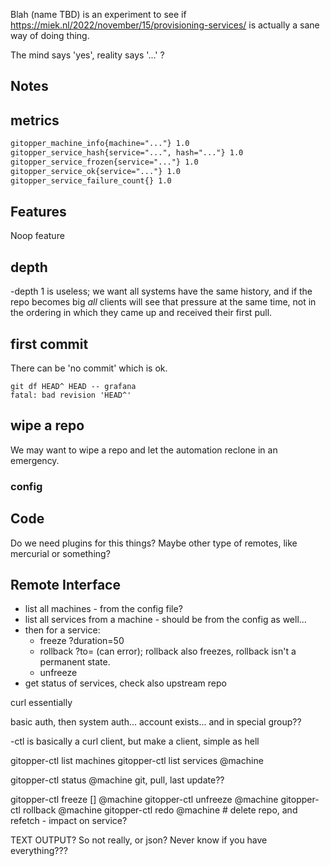 Blah (name TBD) is an experiment to see if https://miek.nl/2022/november/15/provisioning-services/
is actually a sane way of doing thing.

The mind says 'yes', reality says '...' ?

## Notes

## metrics

~~~ txt
gitopper_machine_info{machine="..."} 1.0
gitopper_service_hash{service="...", hash="..."} 1.0
gitopper_service_frozen{service="..."} 1.0
gitopper_service_ok{service="..."} 1.0
gitopper_service_failure_count{} 1.0
~~~

## Features

Noop feature

## depth

-depth 1 is useless;
we want all systems have the same history, and if the repo becomes big *all* clients will see that
pressure at the same time, not in the ordering in which they came up and received their first pull.

## first commit

There can be 'no commit' which is ok.

~~~
git df HEAD^ HEAD -- grafana
fatal: bad revision 'HEAD^'
~~~

## wipe a repo

We may want to wipe a repo and let the automation reclone in an emergency.

### config

## Code

Do we need plugins for this things? Maybe other type of remotes, like mercurial or something?

## Remote Interface

- list all machines - from the config file?
- list all services from a machine - should be from the config as well...
- then for a service:
    * freeze ?duration=50
    * rollback ?to=<hash> (can error); rollback also freezes, rollback isn't a permanent state.
    * unfreeze
- get status of services, check also upstream repo

curl essentially

basic auth, then system auth... account exists... and in special group??

-ctl is basically a curl client, but make a client, simple as hell

gitopper-ctl list machines
gitopper-ctl list services @machine

gitopper-ctl status <service-name> @machine  git, pull, last update??

gitopper-ctl freeze <service-name> [<duration>] @machine
gitopper-ctl unfreeze <service-name> @machine
gitopper-ctl rollback <service-name> <hash> @machine
gitopper-ctl redo <service-name> @machine    # delete repo, and refetch - impact on service?

TEXT OUTPUT? So not really, or json? Never know if you have everything???
